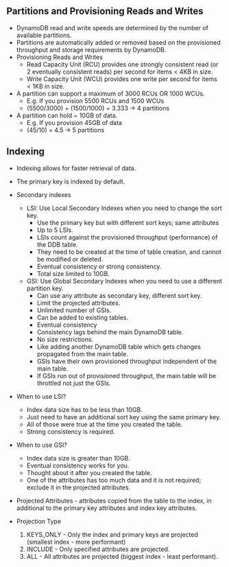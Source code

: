 
## Partitions and Provisioning Reads and Writes

- DynamoDB read and write speeds are determined by the number of available partitions.
- Partitions are automatically added or removed based on the provisioned throughput and storage requirements by DynamoDB.
- Provisioning Reads and Writes
    - Read Capacity Unit (RCU) provides one strongly consistent read (or 2 eventually consistent reads) per second for items < 4KB in size.
    - Write Capacity Unit (WCU) provides one write per second for items < 1KB in size.
- A partition can support a maximum of 3000 RCUs OR 1000 WCUs.
    - E.g. If you provision 5500 RCUs and 1500 WCUs
    - (5500/3000) + (1500/1000) = 3.333 -> 4 partitions
- A partition can hold ~ 10GB of data.
    - E.g. If you provision 45GB of data
    - (45/10) = 4.5 -> 5 partitions

## Indexing

- Indexing allows for faster retrieval of data.
- The primary key is indexed by default.
- Secondary indexes
    - LSI: Use Local Secondary Indexes when you need to change the sort key.
        - Use the primary key but with different sort keys; same attributes
        - Up to 5 LSIs.
        - LSIs count against the provisioned throughput (performance) of the DDB table.
        - They need to be created at the time of table creation, and cannot be modified or deleted.
        - Eventual consistency or strong consistency.
        - Total size limited to 10GB.
    - GSI: Use Global Secondary Indexes when you need to use a different partition key.
        - Can use any attribute as secondary key, different sort key.
        - Limit the projected attributes.
        - Unlimited number of GSIs.
        - Can be added to existing tables.
        - Eventual consistency
        - Consistency lags behind the main DynamoDB table.
        - No size restrictions.
        - Like adding another DynamoDB table which gets changes propagated from the main table.
        - GSIs have their own provisioned throughput independent of the main table.
        - If GSIs run out of provisioned throughput, the main table will be throttled not just the GSIs.

- When to use LSI?
    - Index data size has to be less than 10GB.
    - Just need to have an additional sort key using the same primary key.
    - All of those were true at the time you created the table.
    - Strong consistency is required.
- When to use GSI?
    - Index data size is greater than 10GB.
    - Eventual consistency works for you.
    - Thought about it after you created the table.
    - One of the attributes has too much data and it is not required; exclude it in the projected attributes.

- Projected Attributes - attributes copied from the table to the index, in additional to the primary key attributes and index key attributes.
- Projection Type
    1. KEYS_ONLY - Only the index and primary keys are projected (smallest index - more performant)
    2. INCLUDE - Only specified attributes are projected.
    3. ALL - All attributes are projected (biggest index - least performant).
